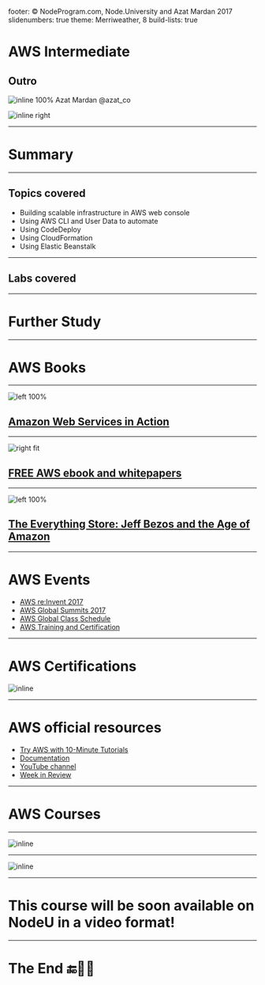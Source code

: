 footer: © NodeProgram.com, Node.University and Azat Mardan 2017
slidenumbers: true
theme: Merriweather, 8
build-lists: true


# AWS Intermediate
## Outro

![inline 100%](images/azat.jpeg)
Azat Mardan @azat_co

![inline right](images/nu.png)

---

# Summary

---

## Topics covered

* Building scalable infrastructure in AWS web console
* Using AWS CLI and User Data to automate
* Using CodeDeploy
* Using CloudFormation
* Using Elastic Beanstalk

---

## Labs covered

---

# Further Study


---

# AWS Books


---



![left 100%](images/aws-in-action.jpg)

## [Amazon Web Services in Action](http://amzn.to/2o20OGf)

---

![right fit](images/aws-kindle.png)

## [FREE AWS ebook and whitepapers](http://amzn.to/2nIpQIP)

---

![left 100%](images/everything-store.jpg)

## [The Everything Store: Jeff Bezos and the Age of Amazon ](http://amzn.to/2nhx4YI)

---

# AWS Events

* [AWS re:Invent 2017](https://reinvent.awsevents.com)
* [AWS Global Summits 2017](https://aws.amazon.com/summits)
* [AWS Global Class Schedule](https://www.aws.training/home)
* [AWS Training and Certification](https://aws.amazon.com/training/)


---

# AWS Certifications

![inline](images/certifications.png)

---


# AWS official resources

* [Try AWS with 10-Minute Tutorials](https://aws.amazon.com/start-now)
* [Documentation](https://aws.amazon.com/documentation)
* [YouTube channel](https://www.youtube.com/channel/UCd6MoB9NC6uYN2grvUNT-Zg)
* [Week in Review](https://aws.amazon.com/blogs/aws/category/week-in-review)

---

# AWS Courses

---

![inline](images/cloudacademy.png)

---


![inline](images/nodeu.png)

---

# This course will be soon available on NodeU in a video format!

---


# The End 🔚🏁👏
